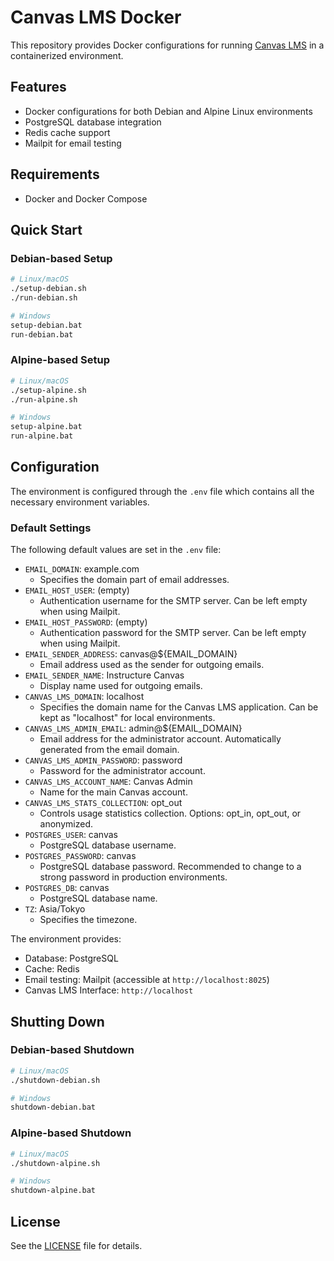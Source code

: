 # Canvas LMS Docker

This repository provides Docker configurations for running [Canvas LMS](https://github.com/instructure/canvas-lms) in a containerized environment.

## Features

- Docker configurations for both Debian and Alpine Linux environments
- PostgreSQL database integration
- Redis cache support
- Mailpit for email testing

## Requirements

- Docker and Docker Compose

## Quick Start

### Debian-based Setup

```bash
# Linux/macOS
./setup-debian.sh
./run-debian.sh

# Windows
setup-debian.bat
run-debian.bat
```

### Alpine-based Setup

```bash
# Linux/macOS
./setup-alpine.sh
./run-alpine.sh

# Windows
setup-alpine.bat
run-alpine.bat
```

## Configuration

The environment is configured through the `.env` file which contains all the necessary environment variables.

### Default Settings

The following default values are set in the `.env` file:

- `EMAIL_DOMAIN`: example.com
  - Specifies the domain part of email addresses.
- `EMAIL_HOST_USER`: (empty)
  - Authentication username for the SMTP server. Can be left empty when using Mailpit.
- `EMAIL_HOST_PASSWORD`: (empty)
  - Authentication password for the SMTP server. Can be left empty when using Mailpit.
- `EMAIL_SENDER_ADDRESS`: canvas@${EMAIL_DOMAIN}
  - Email address used as the sender for outgoing emails.
- `EMAIL_SENDER_NAME`: Instructure Canvas
  - Display name used for outgoing emails.
- `CANVAS_LMS_DOMAIN`: localhost
  - Specifies the domain name for the Canvas LMS application. Can be kept as "localhost" for local environments.
- `CANVAS_LMS_ADMIN_EMAIL`: admin@${EMAIL_DOMAIN}
  - Email address for the administrator account. Automatically generated from the email domain.
- `CANVAS_LMS_ADMIN_PASSWORD`: password
  - Password for the administrator account.
- `CANVAS_LMS_ACCOUNT_NAME`: Canvas Admin
  - Name for the main Canvas account.
- `CANVAS_LMS_STATS_COLLECTION`: opt_out
  - Controls usage statistics collection. Options: opt_in, opt_out, or anonymized.
- `POSTGRES_USER`: canvas
  - PostgreSQL database username.
- `POSTGRES_PASSWORD`: canvas
  - PostgreSQL database password. Recommended to change to a strong password in production environments.
- `POSTGRES_DB`: canvas
  - PostgreSQL database name.
- `TZ`: Asia/Tokyo
  - Specifies the timezone.

The environment provides:

- Database: PostgreSQL
- Cache: Redis
- Email testing: Mailpit (accessible at `http://localhost:8025`)
- Canvas LMS Interface: `http://localhost`

## Shutting Down

### Debian-based Shutdown

```bash
# Linux/macOS
./shutdown-debian.sh

# Windows
shutdown-debian.bat
```

### Alpine-based Shutdown

```bash
# Linux/macOS
./shutdown-alpine.sh

# Windows
shutdown-alpine.bat
```

## License

See the [LICENSE](LICENSE) file for details.
